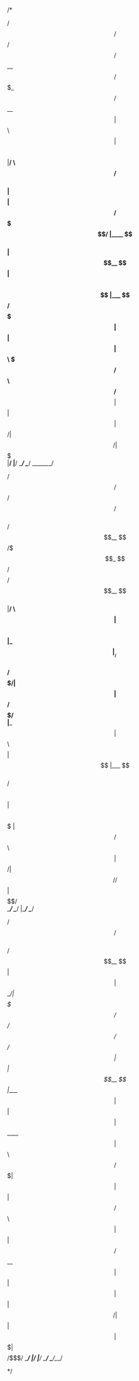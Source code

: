 /*
 
   /$$$$$$   /$$$$$$   /$$$$$$               
  /$$__  $$ /$$$_  $$ /$$__  $$              
 | $$  \ $$| $$$$\ $$|__/  \ $$  /$$$$$$     
 | $$$$$$$$| $$ $$ $$   /$$$$$/ |____  $$    
 | $$__  $$| $$\ $$$$  |___  $$  /$$$$$$$    
 | $$  | $$| $$ \ $$$ /$$  \ $$ /$$__  $$    
 | $$  | $$|  $$$$$$/|  $$$$$$/|  $$$$$$$    
 |__/  |__/ \______/  \______/  \_______/    
                                             
                                             
                                             
   /$$$$$$   /$$$$$$    /$$    /$$$$$$       
  /$$__  $$ /$$$_  $$ /$$$$   /$$__  $$      
 |__/  \ $$| $$$$\ $$|_  $$  |__/  \ $$      
    /$$$$$/| $$ $$ $$  | $$     /$$$$$/      
   |___  $$| $$\ $$$$  | $$    |___  $$      
  /$$  \ $$| $$ \ $$$  | $$   /$$  \ $$      
 |  $$$$$$/|  $$$$$$/ /$$$$$$|  $$$$$$/      
  \______/  \______/ |______/ \______/       
                                             
                                             
                                             
   /$$$$$$  /$$                              
  /$$__  $$| $$                              
 | $$  \__/| $$$$$$$   /$$$$$$  /$$  /$$  /$$
 |  $$$$$$ | $$__  $$ |____  $$| $$ | $$ | $$
  \____  $$| $$  \ $$  /$$$$$$$| $$ | $$ | $$
  /$$  \ $$| $$  | $$ /$$__  $$| $$ | $$ | $$
 |  $$$$$$/| $$  | $$|  $$$$$$$|  $$$$$/$$$$/
  \______/ |__/  |__/ \_______/ \_____/\___/ 
                                             
                                             
                                             
 
*/
  
